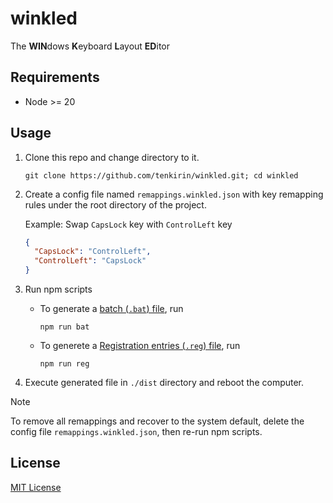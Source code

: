 # winkled

The **WIN**dows **K**eyboard **L**ayout **ED**itor

## Requirements

- Node >= 20

## Usage

1. Clone this repo and change directory to it.

    ```
    git clone https://github.com/tenkirin/winkled.git; cd winkled
    ```

1. Create a config file named `remappings.winkled.json` with key remapping rules under the root directory of the project.

    Example: Swap `CapsLock` key with `ControlLeft` key

    ```JSON
    {
      "CapsLock": "ControlLeft",
      "ControlLeft": "CapsLock"
    }
    ```

1. Run npm scripts

   - To generate a [batch (`.bat`) file](https://en.wikipedia.org/wiki/Batch_file), run

       ```
       npm run bat
       ```

   - To generete a [Registration entries (`.reg`) file](https://en.wikipedia.org/wiki/Windows_Registry#.REG_files), run

       ```
       npm run reg
       ```

1. Execute generated file in `./dist` directory and reboot the computer.

> [!NOTE]
> To remove all remappings and recover to the system default, delete the config file `remappings.winkled.json`, then re-run npm scripts.

## License

[MIT License](https://opensource.org/licenses/MIT)
